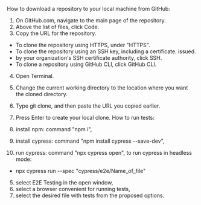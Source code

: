 How to download a repository to your local machine from GitHub:

1. On GitHub.com, navigate to the main page of the repository.
2. Above the list of files, click Code.
3. Copy the URL for the repository.
- To clone the repository using HTTPS, under "HTTPS".
- To clone the repository using an SSH key, including a certificate. issued.
- by your organization's SSH certificate authority, click SSH.
- To clone a repository using GitHub CLI, click GitHub CLI.
4. Open Terminal.
5. Change the current working directory to the location where you want the cloned directory.
6. Type git clone, and then paste the URL you copied earlier.
7. Press Enter to create your local clone.
How to run tests:

1. install npm: command "npm i",
2. install cypress: command "npm install cypress --save-dev",
3. run cypress: command "npx cypress open",
to run cypress in headless mode:
- npx cypress run --spec "cypress/e2e/Name_of_file"
5. select E2E Testing in the open window,
6. select a browser convenient for running tests,
7. select the desired file with tests from the proposed options.
